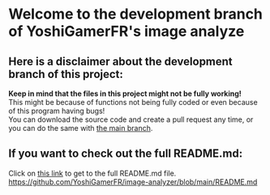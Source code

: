# Welcome to the development branch of YoshiGamerFR's image analyze
## Here is a disclaimer about the development branch of this project:
**Keep in mind that the files in this project might not be fully working!**<br>
This might be because of functions not being fully coded or even because of this program having bugs!<br>
You can download the source code and create a pull request any time, or you can do the same with <a href="https://github.com/YoshiGamerFR/image-analyzer/tree/main">the main branch</a>.
## If you want to check out the full README.md:
Click on <a href="https://github.com/YoshiGamerFR/image-analyzer/blob/main/README.md" title="README.md">this link</a> to get to the full README.md file.<br>
https://github.com/YoshiGamerFR/image-analyzer/blob/main/README.md
